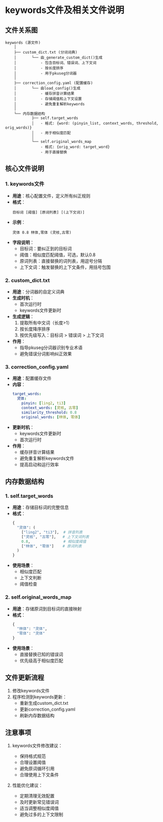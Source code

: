 # keywords文件及相关文件说明

## 文件关系图
```
keywords (源文件)
    │
    ├── custom_dict.txt (分词词典)
    │       └── 由_generate_custom_dict()生成
    │           - 包含目标词、错误词、上下文词
    │           - 按长度排序
    │           - 用于pkuseg分词器
    │
    ├── correction_config.yaml (配置缓存)
    │       └── 由load_config()生成
    │           - 缓存拼音计算结果
    │           - 存储阈值和上下文设置
    │           - 避免重复解析keywords
    │
    └── 内存数据结构
            ├── self.target_words
            │   - 格式: {word: (pinyin_list, context_words, threshold, orig_words)}
            │   - 用于相似度匹配
            │
            └── self.original_words_map
                - 格式: {orig_word: target_word}
                - 用于直接替换
```

## 核心文件说明

### 1. keywords文件
- **用途**：核心配置文件，定义所有纠正规则
- **格式**：
  ```
  目标词 [阈值] [原词列表] [(上下文词)]
  ```
- **示例**：
  ```
  灵体 0.8 林体,零体 (灵核,古零)
  ```
- **字段说明**：
  - 目标词：要纠正到的目标词
  - 阈值：相似度匹配阈值，可选，默认0.8
  - 原词列表：直接替换的词列表，用逗号分隔
  - 上下文词：触发替换的上下文条件，用括号包围

### 2. custom_dict.txt
- **用途**：分词器的自定义词典
- **生成时机**：
  - 首次运行时
  - keywords文件更新时
- **生成逻辑**：
  1. 提取所有中文词（长度>1）
  2. 按长度降序排序
  3. 按优先级写入：目标词 > 错误词 > 上下文词
- **作用**：
  - 指导pkuseg分词器识别专业术语
  - 避免错误分词影响纠正效果

### 3. correction_config.yaml
- **用途**：配置缓存文件
- **内容**：
  ```yaml
  target_words:
    灵体:
      pinyin: [ling2, ti3]
      context_words: [灵核, 古零]
      similarity_threshold: 0.8
      original_words: [林体, 零体]
  ```
- **更新时机**：
  - keywords文件更新时
  - 首次运行时
- **作用**：
  - 缓存拼音计算结果
  - 避免重复解析keywords文件
  - 提高启动和运行效率

## 内存数据结构

### 1. self.target_words
- **用途**：存储目标词的完整信息
- **格式**：
  ```python
  {
    "灵体": (
      ["ling2", "ti3"],  # 拼音列表
      ["灵核", "古零"],   # 上下文词列表
      0.8,               # 相似度阈值
      ["林体", "零体"]    # 原词列表
    )
  }
  ```
- **使用场景**：
  - 相似度匹配
  - 上下文判断
  - 阈值检查

### 2. self.original_words_map
- **用途**：存储原词到目标词的直接映射
- **格式**：
  ```python
  {
    "林体": "灵体",
    "零体": "灵体"
  }
  ```
- **使用场景**：
  - 直接替换已知的错误词
  - 优先级高于相似度匹配

## 文件更新流程

1. 修改keywords文件
2. 程序检测到keywords更新：
   - 重新生成custom_dict.txt
   - 更新correction_config.yaml
   - 刷新内存数据结构

## 注意事项

1. keywords文件修改建议：
   - 保持格式规范
   - 合理设置阈值
   - 避免原词循环引用
   - 合理使用上下文条件

2. 性能优化建议：
   - 定期清理无效配置
   - 及时更新常见错误词
   - 适当调整相似度阈值
   - 避免过多的上下文限制 